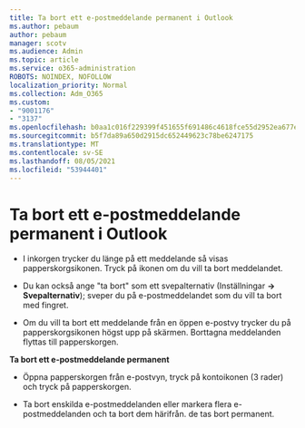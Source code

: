 ```yaml
---
title: Ta bort ett e-postmeddelande permanent i Outlook
ms.author: pebaum
author: pebaum
manager: scotv
ms.audience: Admin
ms.topic: article
ms.service: o365-administration
ROBOTS: NOINDEX, NOFOLLOW
localization_priority: Normal
ms.collection: Adm_O365
ms.custom:
- "9001176"
- "3137"
ms.openlocfilehash: b0aa1c016f229399f451655f691486c4618fce55d2952ea677edb902349dd270
ms.sourcegitcommit: b5f7da89a650d2915dc652449623c78be6247175
ms.translationtype: MT
ms.contentlocale: sv-SE
ms.lasthandoff: 08/05/2021
ms.locfileid: "53944401"
---
```

# <a name="permanently-delete-an-email-in-outlook"></a>Ta bort ett e-postmeddelande permanent i Outlook

- I inkorgen trycker du länge på ett meddelande så visas papperskorgsikonen. Tryck på ikonen om du vill ta bort meddelandet.

- Du kan också ange "ta bort" som ett svepalternativ (Inställningar **-> Svepalternativ**); sveper du på e-postmeddelandet som du vill ta bort med fingret. 

- Om du vill ta bort ett meddelande från en öppen e-postvy trycker du på papperskorgsikonen högst upp på skärmen. Borttagna meddelanden flyttas till papperskorgen. 

**Ta bort ett e-postmeddelande permanent**

- Öppna papperskorgen från e-postvyn, tryck på kontoikonen (3 rader) och tryck på papperskorgen.

- Ta bort enskilda e-postmeddelanden eller markera flera e-postmeddelanden och ta bort dem härifrån. de tas bort permanent.